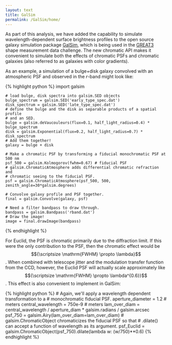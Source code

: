 ```yaml
---
layout: text
title: GalSim
permalink: /GalSim/home/
---
```


As part of this analysis, we have added the capability to simulate wavelength-dependent surface brightness profiles to the open source galaxy simulation package [GalSim](https://github.com/GalSim-developers/GalSim), which is being used in the [GREAT3](http://www.great3challenge.info) shape measurement data challenge.  The new chromatic API makes it convenient to simulate both the effects of chromatic PSFs and chromatic galaxies (also referred to as galaxies with color gradients).

As an example, a simulation of a bulge+disk galaxy convolved with an atmospheric PSF and observed in the _r_-band might look like:

{% highlight python %}
    import galsim

    # load bulge, disk spectra into galsim.SED objects
    bulge_spectrum = galsim.SED('early_type_spec.dat')
    disk_spectrum = galsim.SED('late_type_spec.dat')
    # define the bulge and the disk as separable products of a spatial profile
    # and an SED.
    bulge = galsim.deVaucouleurs(flux=0.1, half_light_radius=0.4) * bulge_spectrum
    disk = galsim.Exponential(flux=0.2, half_light_radius=0.7) * disk_spectrum
    # Add them together!
    galaxy = bulge + disk

    # Make a chromatic PSF by transforming a fiducial monochromatic PSF at 500 nm
    psf_500 = galsim.Kolmogorov(fwhm=0.67) # fiducial PSF
    # galsim.ChromaticAtmosphere adds differential chromatic refraction and
    # chromatic seeing to the fiducial PSF.
    psf = galsim.ChromaticAtmosphere(psf_500, 500, zenith_angle=30*galsim.degrees)

    # Convolve galaxy profile and PSF together.
    final = galsim.Convolve(galaxy, psf)

    # Need a filter bandpass to draw through.
    bandpass = galsim.Bandpass('rband.dat')
    # Draw the image!
    image = final.drawImage(bandpass)
{% endhighlight %}

For Euclid, the PSF is chromatic primarily due to the diffraction limit.  If this were the only contribution to the PSF, then the chromatic effect would be $${\scriptsize \mathrm{FWHM} \propto \lambda}$$.  When combined with telescope jitter and the modulation transfer function from the CCD, however, the Euclid PSF will actually scale approximately like $${\scriptsize \mathrm{FWHM} \propto \lambda^{0.6}}$$.  This effect is also convenient to implement in GalSim:

{% highlight python %}
    # Again, we'll apply a wavelength dependent transformation to a
    # monochromatic fiducial PSF.
    aperture_diameter = 1.2 # meters
    central_wavelength = 750e-9 # meters
    lam_over_diam = central_wavelength / aperture_diam * galsim.radians / galsim.arcsec
    psf_750 = galsim.Airy(lam_over_diam=lam_over_diam)
    # galsim.ChromaticObject chromaticizes the fiducial PSF so that
    # .dilate() can accept a function of wavelength as its argument.
    psf_Euclid = galsim.ChromaticObject(psf_750).dilate(lambda w: (w/750)**0.6)
{% endhighlight %}
